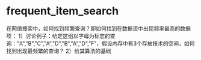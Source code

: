 # frequent_item_search
在网络搜索中，如何找到频繁查询？即如何找到在数据流中出现频率最高的数据项：
1）讨论例子：给定这组以字母为标志的查询："A","B","C","A","D","B","A","D","F"，假设内存中有3个存放技术的空间，如何找到出现最频繁的查询？
2）给其算法的基础
